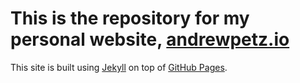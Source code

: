 # This is the repository for my personal website, [andrewpetz.io](https://andrewpetz.io)

This site is built using [Jekyll](https://jekyllrb.com/) on top of [GitHub Pages](https://pages.github.com/).